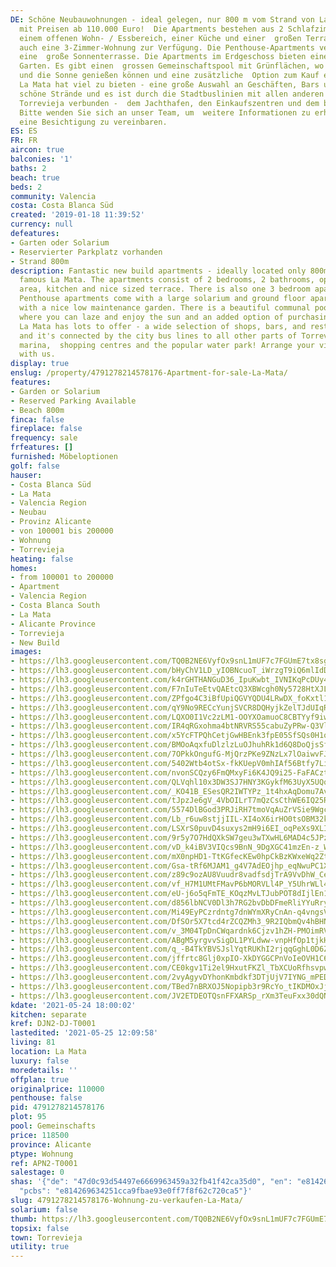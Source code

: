 ```yaml
---
DE: Schöne Neubauwohnungen - ideal gelegen, nur 800 m vom Strand von La Mata entfernt,
  mit Preisen ab 110.000 Euro!  Die Apartments bestehen aus 2 Schlafzimmern, 2 Bädern,
  einem offenen Wohn- / Essbereich, einer Küche und einer  großen Terrasse. Es gibt
  auch eine 3-Zimmer-Wohnung zur Verfügung. Die Penthouse-Apartments verfügen über
  eine  große Sonnenterrasse. Die Apartments im Erdgeschoss bieten einen schönen pflegeleichten
  Garten. Es gibt einen  grossen Gemeinschaftspool mit Grünflächen, wo Sie faulenzen
  und die Sonne genießen können und eine zusätzliche  Option zum Kauf einer Parkeinheit.
  La Mata hat viel zu bieten - eine große Auswahl an Geschäften, Bars und  Restaurants,
  schöne Strände und es ist durch die Stadtbuslinien mit allen anderen Teilen von
  Torrevieja verbunden -  dem Jachthafen, den Einkaufszentren und dem beliebten Wasserpark!
  Bitte wenden Sie sich an unser Team, um  weitere Informationen zu erhalten oder
  eine Besichtigung zu vereinbaren.
ES: ES
FR: FR
aircon: true
balconies: '1'
baths: 2
beach: true
beds: 2
community: Valencia
costa: Costa Blanca Süd
created: '2019-01-18 11:39:52'
currency: null
defeatures:
- Garten oder Solarium
- Reservierter Parkplatz vorhanden
- Strand 800m
description: Fantastic new build apartments - ideally located only 800m from  the
  famous La Mata. The apartments consist of 2 bedrooms, 2 bathrooms, open  living/dining
  area, kitchen and nice sized terrace. There is also one 3 bedroom apartment  available.
  Penthouse apartments come with a large solarium and ground floor apartments  come
  with a nice low maintenance garden. There is a beautiful communal pool with green  areas
  where you can laze and enjoy the sun and an added option of purchasing a parking  unit.
  La Mata has lots to offer - a wide selection of shops, bars, and restaurants, nice  beaches
  and it's connected by the city bus lines to all other parts of Torrevieja - the
  marina,  shopping centres and the popular water park! Arrange your viewing appointment
  with us.
display: true
enslug: /property/4791278214578176-Apartment-for-sale-La-Mata/
features:
- Garden or Solarium
- Reserved Parking Available
- Beach 800m
finca: false
fireplace: false
frequency: sale
frfeatures: []
furnished: Möbeloptionen
golf: false
hauser:
- Costa Blanca Süd
- La Mata
- Valencia Region
- Neubau
- Provinz Alicante
- von 100001 bis 200000
- Wohnung
- Torrevieja
heating: false
homes:
- from 100001 to 200000
- Apartment
- Valencia Region
- Costa Blanca South
- La Mata
- Alicante Province
- Torrevieja
- New Build
images:
- https://lh3.googleusercontent.com/TQ0B2NE6VyfOx9snL1mUF7c7FGUmE7tx8sgt4povfL5UwodssLCuZN5By4PkAZnZ0Cc964Mev3PR5ao7rg_kBhUfirExc65Hh50=w640-rj-e30-l100
- https://lh3.googleusercontent.com/bHyChV1LD_yIOBNcuoT_iWrzgT9iQ6mlIdDxQzXGUVVDkyk_6IMKL-c6W1zhUQYNjIYhE6m4rdEtS65nFzLwhsO25e91ijPu=w640-rj-e30-l100
- https://lh3.googleusercontent.com/k4rGHTHANGuD36_IpuKwbt_IVNIKqPcDUy4CFwhB_J-gZmm1-uL0O3unTAEzEEYeFfqG_ozVJ7nvRk3I66BEhxJnwb645AoC1A=w640-rj-e30-l100
- https://lh3.googleusercontent.com/F7nIuTeEtvQAEtcQ3XBWcgh0Ny5728HtXJLSUadCILE9yT8-QtTiby50IzsKd8xpQQbLOkBzZGDvYTbF5WturDWUAl3PAH_cWw=w640-rj-e30-l100
- https://lh3.googleusercontent.com/ZPfgo4C3iBfUpiQGVYQDU4LRwDX_foKxtl1u7dPAvUpb6m6L4RDNWkAp3UXgK9g39Gy6b3ekhlYBtT9nssULU9AgL7b7wEP6MA=w640-rj-e30-l100
- https://lh3.googleusercontent.com/qY9No9RECcYunjSVCR8DQHyjkZelTJdUIqRii6g_DevUav-4Ye5HuHWGRvdeDpEVjCRDJnzwMczEjSFzugvP3m81A4b0OzCF=w640-rj-e30-l100
- https://lh3.googleusercontent.com/LQXO0I1Vc2zLM1-OOYXOamuoC8CBTYyf9iwTkd9wcTruXeU2PpI7aqYckWRqljzj-YhLl687mQ1yIgEknGr8oYGiRH1ndCzK=w640-rj-e30-l100
- https://lh3.googleusercontent.com/IR4qRGxohma4btNRVRS55cabuZyPRw-Q3Vl2xYQLWyuuQF4ErVwjOKHv6vD7Kt4BW5_YuhZOiPHqYsoYYidMnIqMhSdNyPGiEg=w640-rj-e30-l100
- https://lh3.googleusercontent.com/x5YcFTPQhCetjGwHBEnk3fpE05SfSQs0H1oZPqCsz8W9Wk-Pct2oshdzrYxlTo68Y_36ZsbY1dN-Mkn96E8wXP_PU8uZIw89xQ=w640-rj-e30-l100
- https://lh3.googleusercontent.com/BMOoAqxfuDlzlzLuOJhuhRk1d6Q8DoQjsSfAElTNlCrqC74mlPHDzFsbZlD6NLhrpnpD6G7P2CRiTArvB9QhzybeXcYAvjRkcg=w640-rj-e30-l100
- https://lh3.googleusercontent.com/7OPkkOngufG-MjQrzPKe9ZNzLx7lOaiwvFJrcC4e9Sq8cTR2JhOjfv570BwJiGkHoHQcBCIIkjQeRnQTYr1lDEhF0sngKUvArQ=w640-rj-e30-l100
- https://lh3.googleusercontent.com/5402Wtb4otSx-fkKUepV0mhIAf56Btfy7LiMJ6j9V-O1_B-tknQoKRy0SlvXG1NuPl5-4J67136vH6LJrbod3rqgSuCefRSxKA=w640-rj-e30-l100
- https://lh3.googleusercontent.com/nvonSCQzy6FmQMxyFi6K4JQ9i25-FaFACzthVCmxqdal0Dsac5-iDWD83cCwAmz0mljhh4g_eQgRdBk_KVz5L9bZmimfeJnDwQ0=w640-rj-e30-l100
- https://lh3.googleusercontent.com/QLVqhl10x3DW3SJ7HNY3KGykfM63UyX5UQqRemGh0Ln8-fzNazVWlmPmFuWedHx1FpRm8AOG0jJ1xCPgEVzU_4wbgGsRw_I49_4=w640-rj-e30-l100
- https://lh3.googleusercontent.com/_KO41B_ESesQR2IWTYPz_1t4hxAqDomu7AvGkz1fpf6NZiNqrA6HdiYROiDSgrQkq7mAv4dCqpFLeBc67OYcUy51L2nGBP4Szw=w640-rj-e30-l100
- https://lh3.googleusercontent.com/tJpzJe6gV_4VbOILrT7mQzCsCthWE6IQ25RqfvzH2WFuwEZPOPMXnD3iy2A2Xo5srH-rqchQwI5a7XMwZRFy5qQ1byyRVa5UwFo=w640-rj-e30-l100
- https://lh3.googleusercontent.com/5574DlBGod3PRJiRH7tmoVqAuZrVSie9WgcZr9hbqEo4Hg7tctJxPNt505wJAkPP4kmf1sq_0T4tToNhIJRPfyA3UAmejLaPwXs=w640-rj-e30-l100
- https://lh3.googleusercontent.com/Lb_r6uw8stjjIIL-XI4oX6irHO0tsOBM32kTgmAEmzJk_5DggcM22ESM950G4D5OENlU4FkAjBOl0j2a2qrggIhXBooa3shYqA=w640-rj-e30-l100
- https://lh3.googleusercontent.com/LSXrS0puvD4suxys2mH9i6EI_oqPeXs9XLI_G5UH6hLCnAAYAZSZpD941LOa09nWRmz7k7RUiaRzkxDPucCx0K-ArsRw0GSR=w640-rj-e30-l100
- https://lh3.googleusercontent.com/9r5y7O7HdQXkSW7geu3wTXwHL6MAD4c5JPz5Zmv5q8gN7W30QxaIRPJuYbm-O34KT3imm5ltC0O0ovjR9Bvb5WrhyxU3krvu=w640-rj-e30-l100
- https://lh3.googleusercontent.com/vD_k4iBV3VIQcs9BnN_9DgXGC41mzEn-z_WR9XElEI0n7z99AHyEgjt6BqDsy1fFQIYNDmH9SOv20M80-Hz5n_0vfIDWegprfg=w640-rj-e30-l100
- https://lh3.googleusercontent.com/mX0npHD1-TtKGfecKEw0hpCkBzKWxeWq2Zt6gAeKsXNtEDHaA2XWkItCdtriQwHjsxqiz1yupCXsK1vZa0MVGPqF2wQ9kwKJ=w640-rj-e30-l100
- https://lh3.googleusercontent.com/Gsa-tRf6MJAM1_g4V7AdEOjhp_eqNwuPC1XMR8tfdeJLpG0QDVY7EQI1sRac1VdHe22PMfgLg1nthsUXOenPUMMiRPgwdjN1vg=w640-rj-e30-l100
- https://lh3.googleusercontent.com/z89c9ozAU8Vuudr8vadfsdjTrA9VvDhW_Celf6mY-Ueu5AEJwetvpMGWxF3gFTbNHVLILJScutdX6HLqFGNUCYMFYFM9l95-ag=w640-rj-e30-l100
- https://lh3.googleusercontent.com/vf_H7M1UMtFMavP6bMORVLl4P_Y5UhrWLl4wpyriJT8ccXRTg5hENJJK6xdh8z5dyMCzqMnDt26dROc1AzrbGm9-cKw8NEdWdw=w640-rj-e30-l100
- https://lh3.googleusercontent.com/eU-j6o5qFmTE_KOqzMvLTJubPOT8dIjlEn1MgaYww7EBTQ0jMP2oZTTU3_AdmzfIncMH-avMoi6unyujWVOmFhFtuKVhzBOg8g=w640-rj-e30-l100
- https://lh3.googleusercontent.com/d856lbNCV0Dl3h7RG2bvDbDFmeRliYYuRry-V64PvLkOFazrdeVmr2JmXpUzUzLAH0-rzk2Gn0tfY36phlP8WbmYV2RybW6bboM=w640-rj-e30-l100
- https://lh3.googleusercontent.com/Mi49EyPCzrdntg7dnWYmXRyCnAn-q4vngsVl0WzqmLJZX8vYaO1eh921o7DrS8ROcEcxUBmvJ_wt7s_7GRgF1e2OSKGEVNvP3g=w640-rj-e30-l100
- https://lh3.googleusercontent.com/DfSOr5X7tcd4rZCQZMh3_9R2IQbmQv4hBHNMWZKYhatrNd3ZZ8OWY6ITuCk4AA2ZULgPbhGfo9fkK6cab1u5AvPskVsS7qNTJQ=w640-rj-e30-l100
- https://lh3.googleusercontent.com/v_3M04TpDnCWqardnk6Cjzv1hZH-PMOimRVDMl2qZ3TioBR0Lfd09Ko1clwXIttSjdO3iBcTNu0Q3XMI14Z9drD607Cgv2rsBw=w640-rj-e30-l100
- https://lh3.googleusercontent.com/ABgM5yrgvvSigDL1PYLdww-vnpHfOp1tjkH8ot5nZ1oajl3qEcZeSpbQoeY2h5BjlrdhDU0ZnrAL-eLrIrpj_MIgDI8QSOG5=w640-rj-e30-l100
- https://lh3.googleusercontent.com/q_-B4TkYBVSJslYqtRUKhI2rjqqGghL0D6ZUOEnnUkWJ_roOc0G9OAAGKQBTVA10L8xb00MTvdJGeCnT3F9uSPOkQfYn-fdC=w640-rj-e30-l100
- https://lh3.googleusercontent.com/jffrtc8Glj0xpIO-XkDYGGCPnVoIeOVH1C6sO7FyCa8BR7hcx_gmGcwtkuqjdgkHdJZwYyCy0EC0XsOk0YXy8G9n2hcTdTgMRA=w640-rj-e30-l100
- https://lh3.googleusercontent.com/CE0kgv1Ti2el9HxutFKZl_TbXCUoRfhsvpwIGnFHcL0_4DXxo2d45EJ60Qy7ZAcDxz5TgzZEkFvaMj_3cCgx7-rN__6sSBrKGA=w640-rj-e30-l100
- https://lh3.googleusercontent.com/2vyAgyvDYhonKmbdkf3DTjUjV7IYNG_mPEDRY50u_M5WONC-QbBxlE4e1qXNnTLrk1mq6rb0NrtlJqc6w-Y8l6lvIagueSpMIg=w640-rj-e30-l100
- https://lh3.googleusercontent.com/TBed7nBRXOJ5Nopipb3r9RcYo_tIKDMOxJj2BPDlysm9PADNQmikFYqAL7bfZfqjPTPOfAdvLrCuHlTJorJzBrlSq1AKF5aB=w640-rj-e30-l100
- https://lh3.googleusercontent.com/JV2ETDEOTQsnFFXARSp_rXm3TeuFxx30dQNF8wBwSTSbol8IOuxfclYJKRj-QFw9wGw_BMcY7_X7hQODaQHCLqPTQkOn8CqH9w=w640-rj-e30-l100
kdate: '2021-05-24 18:00:02'
kitchen: separate
kref: DJN2-DJ-T0001
lastedited: '2021-05-25 12:09:58'
living: 81
location: La Mata
luxury: false
moredetails: ''
offplan: true
originalprice: 110000
penthouse: false
pid: 4791278214578176
plot: 95
pool: Gemeinschafts
price: 118500
province: Alicante
ptype: Wohnung
ref: APN2-T0001
salestage: 0
shas: '{"de": "47d0c93d54497e6669963459a32fb41f42ca35d0", "en": "e814269634251cca9fbae93e0ff7f8f62c720ca5",
  "pcbs": "e814269634251cca9fbae93e0ff7f8f62c720ca5"}'
slug: 4791278214578176-Wohnung-zu-verkaufen-La-Mata/
solarium: false
thumb: https://lh3.googleusercontent.com/TQ0B2NE6VyfOx9snL1mUF7c7FGUmE7tx8sgt4povfL5UwodssLCuZN5By4PkAZnZ0Cc964Mev3PR5ao7rg_kBhUfirExc65Hh50=w400-h240-n-rj-e30-l100
topsix: false
town: Torrevieja
utility: true
---
```

